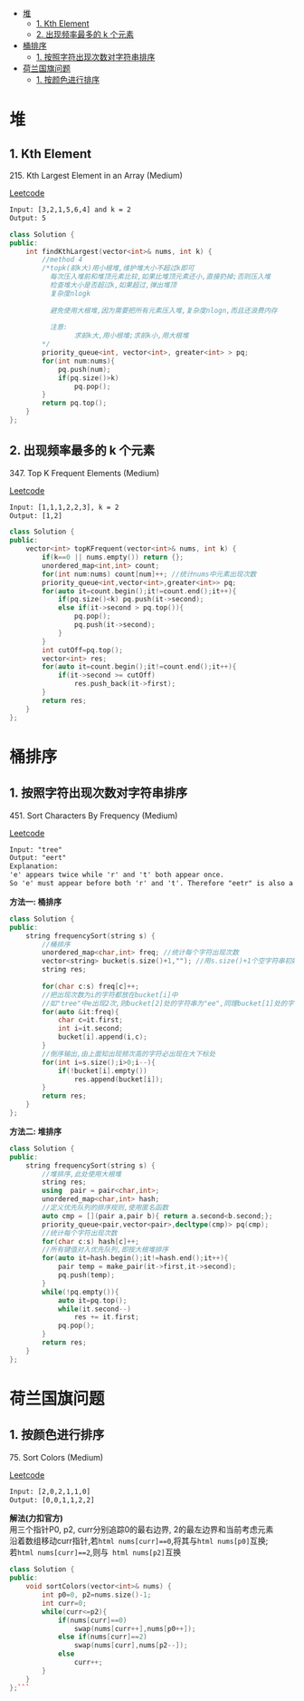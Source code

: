 <!-- GFM-TOC -->
* [堆](#堆)
    * [1. Kth Element](#1-kth-element)
    * [2. 出现频率最多的 k 个元素](#2-出现频率最多的-k-个元素)
* [桶排序](#桶排序)
    * [1. 按照字符出现次数对字符串排序](#1-按照字符出现次数对字符串排序)
* [荷兰国旗问题](#荷兰国旗问题)
    * [1. 按颜色进行排序](#1-按颜色进行排序)
<!-- GFM-TOC -->


# 堆

## 1. Kth Element

215\. Kth Largest Element in an Array (Medium)

[Leetcode](https://leetcode.com/problems/kth-largest-element-in-an-array/description/)
```html
Input: [3,2,1,5,6,4] and k = 2
Output: 5
```
```C++
class Solution {
public:
    int findKthLargest(vector<int>& nums, int k) {
        //method 4
        /*topk(前k大)用小根堆,维护堆大小不超过k即可
          每次压入堆前和堆顶元素比较,如果比堆顶元素还小,直接扔掉;否则压入堆
          检查堆大小是否超过k,如果超过,弹出堆顶
          复杂度nlogk
          
          避免使用大根堆,因为需要把所有元素压入堆,复杂度nlogn,而且还浪费内存
          
          注意:
                求前k大,用小根堆;求前k小,用大根堆
        */
        priority_queue<int, vector<int>, greater<int> > pq;
        for(int num:nums){
            pq.push(num);
            if(pq.size()>k)
                pq.pop();
        }
        return pq.top();
    }
};
```
## 2. 出现频率最多的 k 个元素

347\. Top K Frequent Elements (Medium)

[Leetcode](https://leetcode.com/problems/top-k-frequent-elements/description/)
```html
Input: [1,1,1,2,2,3], k = 2 
Output: [1,2]
```
```c++
class Solution {
public:
    vector<int> topKFrequent(vector<int>& nums, int k) {
        if(k==0 || nums.empty()) return {};
        unordered_map<int,int> count;
        for(int num:nums) count[num]++; //统计nums中元素出现次数
        priority_queue<int,vector<int>,greater<int>> pq;
        for(auto it=count.begin();it!=count.end();it++){
            if(pq.size()<k) pq.push(it->second);
            else if(it->second > pq.top()){
                pq.pop();
                pq.push(it->second);
            }
        }
        int cutOff=pq.top();
        vector<int> res;
        for(auto it=count.begin();it!=count.end();it++){
            if(it->second >= cutOff)
                res.push_back(it->first);
        }
        return res;
    }
};
```
# 桶排序

## 1. 按照字符出现次数对字符串排序

451\. Sort Characters By Frequency (Medium)

[Leetcode](https://leetcode.com/problems/sort-characters-by-frequency/description/)
```html
Input: "tree"
Output: "eert"
Explanation:
'e' appears twice while 'r' and 't' both appear once.
So 'e' must appear before both 'r' and 't'. Therefore "eetr" is also a valid answer.
```
**方法一: 桶排序**
```C++
class Solution {
public:
    string frequencySort(string s) {
        //桶排序
        unordered_map<char,int> freq; //统计每个字符出现次数
        vector<string> bucket(s.size()+1,""); //用s.size()+1个空字符串初始化
        string res;
        
        for(char c:s) freq[c]++;
        //把出现次数为i的字符都放在bucket[i]中
        //如"tree"中e出现2次,则bucket[2]处的字符串为"ee",同理bucket[1]处的字符串为"tr"
        for(auto &it:freq){
            char c=it.first;
            int i=it.second;
            bucket[i].append(i,c);
        }
        //倒序输出,由上面知出现频次高的字符必出现在大下标处
        for(int i=s.size();i>0;i--){
            if(!bucket[i].empty())
                res.append(bucket[i]);
        }
        return res;
    }
};
```
**方法二: 堆排序**
```C++
class Solution {
public:
    string frequencySort(string s) {
        //堆排序,此处使用大根堆
        string res;
        using  pair = pair<char,int>;
        unordered_map<char,int> hash;
        //定义优先队列的排序规则,使用匿名函数
        auto cmp = [](pair a,pair b){ return a.second<b.second;};
        priority_queue<pair,vector<pair>,decltype(cmp)> pq(cmp);
        //统计每个字符出现次数
        for(char c:s) hash[c]++;
        //所有键值对入优先队列,即按大根堆排序
        for(auto it=hash.begin();it!=hash.end();it++){
            pair temp = make_pair(it->first,it->second);
            pq.push(temp);
        }
        while(!pq.empty()){
            auto it=pq.top();
            while(it.second--)
                res += it.first;
            pq.pop();
        }
        return res;
    }
};
```
# 荷兰国旗问题

## 1. 按颜色进行排序

75\. Sort Colors (Medium)

[Leetcode](https://leetcode.com/problems/sort-colors/description/)
```html
Input: [2,0,2,1,1,0]
Output: [0,0,1,1,2,2]
```
**解法(力扣官方)**  
   用三个指针P0, p2, curr分别追踪0的最右边界, 2的最左边界和当前考虑元素  
   沿着数组移动curr指针,若```html nums[curr]==0```,将其与```html nums[p0]```互换;  
   若```html nums[curr]==2```,则与``` html nums[p2]```互换  
     
```C++
class Solution {
public:
    void sortColors(vector<int>& nums) {
        int p0=0, p2=nums.size()-1;
        int curr=0;
        while(curr<=p2){
            if(nums[curr]==0)
                swap(nums[curr++],nums[p0++]);
            else if(nums[curr]==2)
                swap(nums[curr],nums[p2--]);
            else
                curr++;
        }
    }
};```
